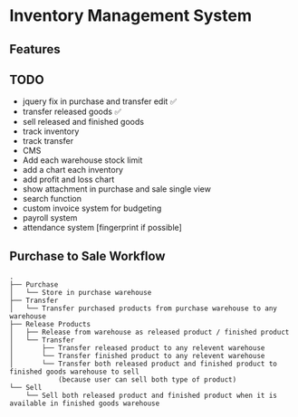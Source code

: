 # Inventory Management System

## Features

## TODO
* jquery fix in purchase and transfer edit ✅
* transfer released goods ✅
* sell released and finished goods
* track inventory
* track transfer
* CMS
* Add each warehouse stock limit
* add a chart each inventory
* add profit and loss chart
* show attachment in purchase and sale single view
* search function
* custom invoice system for budgeting
* payroll system
* attendance system [fingerprint if possible]


## Purchase to Sale Workflow

```
.
├── Purchase
│   └── Store in purchase warehouse
├── Transfer
│   └── Transfer purchased products from purchase warehouse to any warehouse
├── Release Products
│   ├── Release from warehouse as released product / finished product
│   └── Transfer
│       ├── Transfer released product to any relevent warehouse
│       └── Transfer finished product to any relevent warehouse
│       └── Transfer both released product and finished product to finished goods warehouse to sell 
            (because user can sell both type of product)
└── Sell
    └── Sell both released product and finished product when it is available in finished goods warehouse
```


